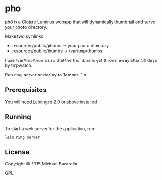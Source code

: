 # pho

phở is a Clojure Luminus webapp that will dynamically thumbnail and serve your photo directory.

Make two symlinks:

  - resources/public/photos -> your photo directory
  - resources/public/thumbs -> /var/tmp/thumbs

I use /var/tmp/thumbs so that the thumbnails get thrown away after 30 days by tmpwatch.

Run ring-server or deploy to Tomcat.  Fin.

## Prerequisites

You will need [Leiningen][1] 2.0 or above installed.

[1]: https://github.com/technomancy/leiningen

## Running

To start a web server for the application, run:

    lein ring server

## License

Copyright © 2015 Michael Bacarella

GPL
